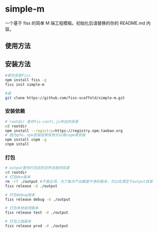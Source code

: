# simple-m

一个基于 fiss 的简单 M 端工程模板。初始化后请替换的你的 README.md 内容。

## 使用方法
## 安装方法
```bash
#首先安装fiss
npm install fiss -g 
fiss init simple-m

#或
git clone https://github.com/fiss-scaffold/simple-m.git

```
### 安装依赖
```bash
# rootdir 是你fis-confi.js所在的目录
cd rootdir
npm install --registry=https://registry.npm.taobao.org
# 因为gfw，npm安装经常失败可以用cnpm来安装
npm install cnpm -g
cnpm intall 
```
### 打包
```bash
# output是你打包后的文件存放的目录
cd rootdir
# 打包dev版本
rm -rf ./output #不是必须，为了每次产出都是干净的版本，可以先清空下output目录
fiss release -d ./output

# 打包debug版本
fiss release debug -d ./output

# 打包本地自测版本
fiss release test -d ./output

# 打包上线版本
fiss release prod -d ./output

```


